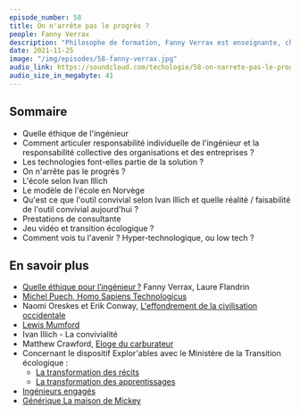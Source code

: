```yaml
---
episode_number: 58
title: On n'arrête pas le progrès ? 
people: Fanny Verrax
description: "Philosophe de formation, Fanny Verrax est enseignante, chercheuse indépendante et consultante auprès de différentes institutions, dont le Ministère de la Transition écologique. Co-auteure du livre « Quelle éthique pour l’ingénieur »."
date: 2021-11-25
image: "/img/episodes/58-fanny-verrax.jpg"
audio_link: https://soundcloud.com/techologie/58-on-narrete-pas-le-progres-avec-fanny-verrax
audio_size_in_megabyte: 41
---
```


## Sommaire

* Quelle éthique de l'ingénieur
* Comment articuler responsabilité individuelle de l'ingénieur et la responsabilité collective des organisations et des entreprises ?
* Les technologies font-elles partie de la solution ?
* On n'arrête pas le progrès ?
* L'école selon Ivan Illich
* Le modèle de l'école en Norvège
* Qu'est ce que l'outil convivial selon Ivan Illich et quelle réalité / faisabilité de l'outil convivial aujourd'hui ?
* Prestations de consultante 
* Jeu vidéo et transition écologique ?
* Comment vois tu l'avenir ? Hyper-technologique, ou low tech ?

## En savoir plus

* [Quelle éthique pour l’ingénieur ?](https://www.eclm.fr/livre/quelle-ethique-pour-lingenieur%e2%80%af/) Fanny Verrax, Laure Flandrin
* [Michel Puech, Homo Sapiens Technologicus](https://www.actu-philosophia.com/entretien-avec-michel-puech-autour-de-homo/)
* Naomi Oreskes et Erik Conway, [L'effondrement de la civilisation occidentale](https://www.nonfiction.fr/article-7857-portrait-dun-monde-post-changement-climatique.htm)
* [Lewis Mumford](https://fr.wikipedia.org/wiki/Lewis_Mumford)
* Ivan Illich - La convivialité
* Matthew Crawford, [Eloge du carburateur](https://www.editionsladecouverte.fr/eloge_du_carburateur-9782707160065)
* Concernant le dispositif Explor'ables avec le Ministère de la Transition écologique :
  * [La transformation des récits](https://nouvellesexplorations.com/2020/11/13/explorables-transformations-socio-culturelles/)
  * [La transformation des apprentissages](https://nouvellesexplorations.com/2020/11/02/explorables-transformation-des-individus-les-apprentissages/)
* [Ingénieurs engagés](https://ingenieurs-engages.org/)
* [Générique La maison de Mickey](https://www.youtube.com/watch?v=o8nj6TS8JjU)
